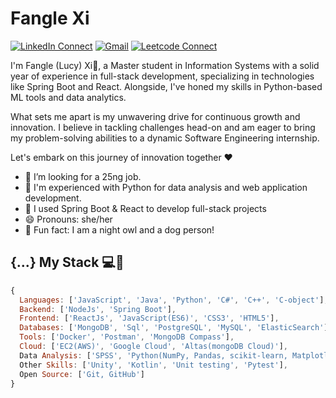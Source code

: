 
# Fangle Xi

[![LinkedIn Connect](https://img.shields.io/badge/%20-Connect-black?color=14171A&labelColor=grey&logo=linkedin&logoColor=ffcc80)](https://www.linkedin.com/in/fangle-xi/)
[![Gmail](https://img.shields.io/badge/%20-Send%20Mail-black?color=14171A&labelColor=grey&logo=gmail&logoColor=red)](mailto:xifangle99@gmail.com?subject=From%20GitHub&cc=xifangle99@gmail.com&body=Hi,%20there.%20Found%20you%20from%20GitHub.)
[![Leetcode Connect](https://img.shields.io/badge/%20-Leetcode-black?color=14171A&labelColor=grey&logo=leetcode&logoColor=ffcc80)](https://www.leetcode.com/lucy_sea/)

I'm Fangle (Lucy) Xi🐰, a Master student in Information Systems with a solid year of experience in full-stack development, specializing in technologies like Spring Boot and React. Alongside, I've honed my skills in Python-based ML tools and data analytics.

What sets me apart is my unwavering drive for continuous growth and innovation. I believe in tackling challenges head-on and am eager to bring my problem-solving abilities to a dynamic Software Engineering internship.

Let's embark on this journey of innovation together ❤️

- 🐶 I’m looking for a 25ng job.
- 🤖️ I'm experienced with Python for data analysis and web application development.
- 🧊 I used Spring Boot & React to develop full-stack projects
- 😄 Pronouns: she/her
- 💎 Fun fact: I am a night owl and a dog person!
  

## {...} My Stack 💻🚀

```js
{
  Languages: ['JavaScript', 'Java', 'Python', 'C#', 'C++', 'C-object'],
  Backend: ['NodeJs', 'Spring Boot'],
  Frontend: ['ReactJs', 'JavaScript(ES6)', 'CSS3', 'HTML5'],
  Databases: ['MongoDB', 'Sql', 'PostgreSQL', 'MySQL', 'ElasticSearch'],
  Tools: ['Docker', 'Postman', 'MongoDB Compass'],
  Cloud: ['EC2(AWS)', 'Google Cloud', 'Altas(mongoDB Cloud)'],
  Data Analysis: ['SPSS', 'Python(NumPy, Pandas, scikit-learn, Matplotlib, TensorFlow)'], 'MATLAB']
  Other Skills: ['Unity', 'Kotlin', 'Unit testing', 'Pytest'],
  Open Source: ['Git, GitHub']
}
```

